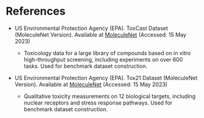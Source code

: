 References
================

- US Environmental Protection Agency (EPA). ToxCast Dataset (MoleculeNet Version). Available at [MoleculeNet](https://moleculenet.org/datasets-1) (Accessed: 15 May 2023)
  - Toxicology data for a large library of compounds based on in vitro high-throughput screening, including experiments on over 600 tasks. Used for benchmark dataset construction.

- US Environmental Protection Agency (EPA). Tox21 Dataset (MoleculeNet Version). Available at [MoleculeNet](https://moleculenet.org/datasets-1) (Accessed: 15 May 2023)
  - Qualitative toxicity measurements on 12 biological targets, including nuclear receptors and stress response pathways. Used for benchmark dataset construction.